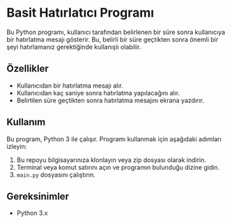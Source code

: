 # Basit Hatırlatıcı Programı

Bu Python programı, kullanıcı tarafından belirlenen bir süre sonra kullanıcıya bir hatırlatma mesajı gösterir. Bu, belirli bir süre geçtikten sonra önemli bir şeyi hatırlamanız gerektiğinde kullanışlı olabilir.

## Özellikler

- Kullanıcıdan bir hatırlatma mesajı alır.
- Kullanıcıdan kaç saniye sonra hatırlatma yapılacağını alır.
- Belirtilen süre geçtikten sonra hatırlatma mesajını ekrana yazdırır.

## Kullanım

Bu program, Python 3 ile çalışır. Programı kullanmak için aşağıdaki adımları izleyin:

1. Bu repoyu bilgisayarınıza klonlayın veya zip dosyası olarak indirin.
2. Terminal veya komut satırını açın ve programın bulunduğu dizine gidin.
3. `main.py` dosyasını çalıştırın.

## Gereksinimler

- Python 3.x
